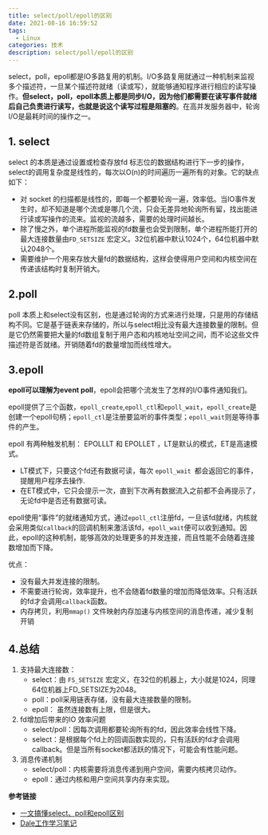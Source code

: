 ```yaml
---
title: select/poll/epoll的区别
date: 2021-08-16 16:59:52
tags:
  - Linux
categories: 技术 
description: select/poll/epoll的区别
---
```




select，poll，epoll都是IO多路复用的机制。I/O多路复用就通过一种机制来监视多个描述符，一旦某个描述符就绪（读或写），就能够通知程序进行相应的读写操作。**但select，poll，epoll本质上都是同步I/O，因为他们都需要在读写事件就绪后自己负责进行读写，也就是说这个读写过程是阻塞的**。在高并发服务器中，轮询I/O是最耗时间的操作之一。

## 1. select

select 的本质是通过设置或检查存放fd 标志位的数据结构进行下一步的操作，select的调用复杂度是线性的，每次以O(n)的时间遍历一遍所有的对象。它的缺点如下：

- 对 socket 的扫描都是线性的，即每一个都要轮询一遍，效率低。当IO事件发生时，却不知道是哪个流或是哪几个流，只会无差异地轮询所有留，找出能进行读或写操作的流来。监视的流越多，需要的处理时间越长。
- 除了慢之外，单个进程所能监视的fd数量也会受到限制，单个进程所能打开的最大连接数量由`FD_SETSIZE` 宏定义。32位机器中默认1024个，64位机器中默认2048个。
- 需要维护一个用来存放大量fd的数据结构，这样会使得用户空间和内核空间在传递该结构时复制开销大。

## 2.poll

poll 本质上和select没有区别，也是通过轮询的方式来进行处理，只是用的存储结构不同。它是基于链表来存储的，所以与select相比没有最大连接数量的限制。但是它仍然需要把大量的fd数组复制于用户态和内核地址空间之间，而不论这些文件描述符是否就绪。开销随着fd的数量增加而线性增大。



## 3.epoll

**epoll可以理解为event poll**，epoll会把哪个流发生了怎样的I/O事件通知我们。

epoll提供了三个函数，`epoll_create`,`epoll_ctl`和`epoll_wait`，`epoll_create`是创建一个epoll句柄；`epoll_ctl`是注册要监听的事件类型；`epoll_wait`则是等待事件的产生。

epoll 有两种触发机制： EPOLLLT 和 EPOLLET ，LT是默认的模式，ET是高速模式。

- LT模式下，只要这个fd还有数据可读，每次 `epoll_wait `都会返回它的事件，提醒用户程序去操作.
- 在ET模式中，它只会提示一次，直到下次再有数据流入之前都不会再提示了，无论fd中是否还有数据可读。

epoll使用“事件”的就绪通知方式，通过`epoll_ctl`注册fd，一旦该fd就绪，内核就会采用类似`callback`的回调机制来激活该fd，`epoll_wait`便可以收到通知。因此，epoll的这种机制，能够高效的处理更多的并发连接，而且性能不会随着连接数增加而下降。

优点：

- 没有最大并发连接的限制。
- 不需要进行轮询，效率提升，也不会随着fd数量的增加而降低效率。只有活跃的fd才会调用`callback`函数。
- 内存拷贝，利用`mmap()` 文件映射内存加速与内核空间的消息传递，减少复制开销

## 4.总结

1. 支持最大连接数：
   - select：由 `FS_SETSIZE` 宏定义，在32位的机器上，大小就是1024，同理64位机器上FD_SETSIZE为2048。
   - poll：poll采用链表存储，没有最大连接数量的限制。
   - epoll： 虽然连接数有上限，但是很大。
2. fd增加后带来的IO 效率问题
   - select/poll：因每次调用都要轮询所有的fd，因此效率会线性下降。
   - select：是根据每个fd上的回调函数实现的，只有活跃的fd才会调用callback。但是当所有socket都活跃的情况下，可能会有性能问题。
3. 消息传递机制
   - select/poll：内核需要将消息传递到用户空间，需要内核拷贝动作。
   - epoll：通过内核和用户空间共享内存来实现。



**参考链接**

- [一文搞懂select、poll和epoll区别](https://zhuanlan.zhihu.com/p/272891398)
- [Dale工作学习笔记](https://www.cnblogs.com/Anker/)
